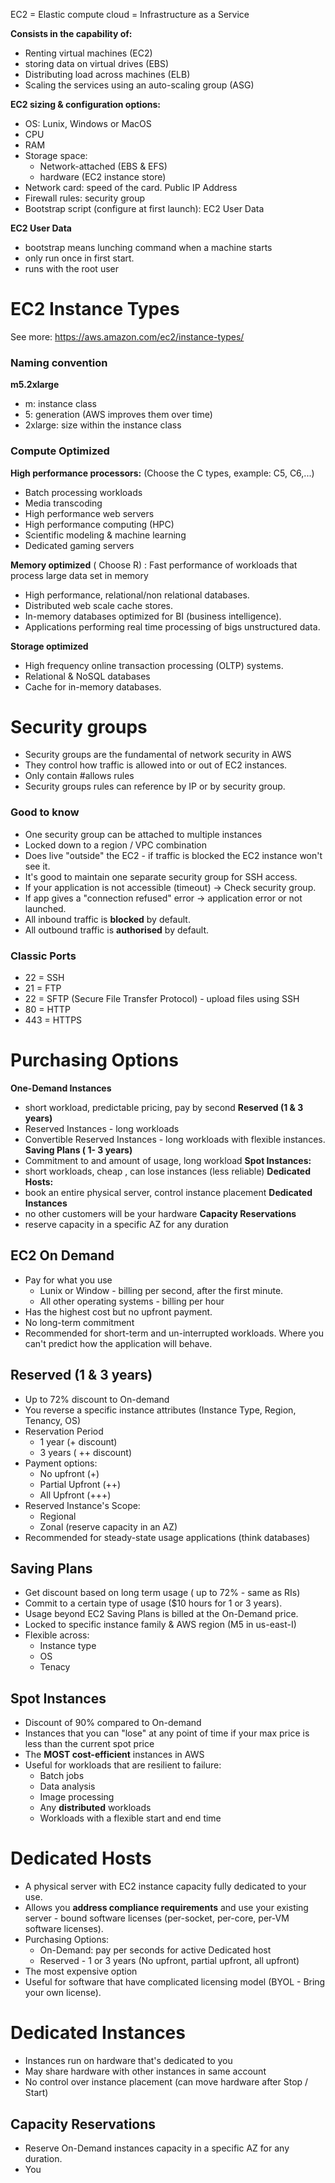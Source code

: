 
EC2 = Elastic compute cloud = Infrastructure as a Service

**Consists in the capability of:** 
- Renting virtual machines (EC2)
- storing data on virtual drives (EBS)
- Distributing load across machines (ELB)
- Scaling the services using an auto-scaling group (ASG)

**EC2 sizing & configuration options:**
- OS: Lunix, Windows or MacOS
- CPU
- RAM
- Storage space: 
	- Network-attached (EBS & EFS)
	- hardware (EC2 instance store)
- Network card: speed of the card. Public IP Address
- Firewall rules: security group
- Bootstrap script (configure at first launch): EC2 User Data

 **EC2 User Data**
 - bootstrap means lunching command when a machine starts
 - only run once in first start.
 - runs with the root user



# EC2 Instance Types

See more: https://aws.amazon.com/ec2/instance-types/

### Naming convention 

**m5.2xlarge**
- m: instance class
- 5: generation (AWS improves them over time)
- 2xlarge: size within the instance class

### Compute Optimized

**High performance processors:**  (Choose the C types, example: C5, C6,...)
- Batch processing workloads
- Media transcoding
- High performance web servers
- High performance computing (HPC)
- Scientific modeling & machine learning
- Dedicated gaming servers

**Memory optimized** ( Choose R) : Fast performance of workloads that process large data set in memory
- High performance, relational/non relational databases. 
- Distributed web scale cache stores.
- In-memory databases optimized for BI (business intelligence).
- Applications performing real time processing of bigs unstructured data.

**Storage optimized**
- High frequency online transaction processing (OLTP) systems.
- Relational & NoSQL databases
- Cache for in-memory databases.

# Security groups

- Security groups are the fundamental of network security in AWS
- They control how traffic is allowed into or out of EC2 instances.
- Only contain #allows rules
- Security groups rules can reference by IP or by security group.

### Good to know
- One security group can be attached to multiple instances
- Locked down to a region / VPC combination
- Does live "outside" the EC2 - if traffic is blocked the EC2 instance won't see it. 
- It's good to maintain one separate security group for SSH access.
- If your application is not accessible (timeout) -> Check security group.
- If app gives a "connection refused" error -> application error or not launched. 
- All inbound traffic is **blocked** by default.
- All outbound traffic is **authorised** by default.

### Classic Ports
- 22 = SSH 
- 21 = FTP
- 22 = SFTP (Secure File Transfer Protocol) - upload files using SSH
- 80 = HTTP
- 443 = HTTPS


# Purchasing Options

**One-Demand Instances**
- short workload, predictable pricing, pay by second
**Reserved (1 & 3 years)**
-  Reserved Instances - long workloads
- Convertible Reserved Instances - long workloads with flexible instances.
**Saving Plans ( 1- 3 years)** 
-  Commitment to and amount of usage, long workload
**Spot Instances:**
- short workloads, cheap , can lose instances (less reliable)
**Dedicated Hosts:**
- book an entire physical server, control instance placement
**Dedicated Instances**
- no other customers will be your hardware
**Capacity Reservations**
- reserve capacity in a specific AZ for any duration


## EC2 On Demand

- Pay for what you use
	- Lunix or Window - billing per second, after the first minute.
	- All other operating systems - billing per hour
- Has the highest cost but no upfront payment.
- No long-term commitment
- Recommended for short-term and un-interrupted workloads. Where you can't predict how the application will behave.
## Reserved (1 & 3 years)

- Up to 72% discount to On-demand
- You reverse a specific instance attributes (Instance Type, Region, Tenancy, OS)
- Reservation Period
	- 1 year (+ discount)
	- 3 years ( ++ discount)
- Payment options:
	- No upfront (+)
	- Partial Upfront (++)
	- All Upfront (+++)
- Reserved Instance's Scope:
	- Regional 
	- Zonal (reserve capacity in an AZ)
- Recommended for steady-state usage applications (think databases)

## Saving Plans

- Get discount based on long term usage ( up  to 72% - same as RIs)
- Commit to a certain type of usage ($10 hours for 1 or 3 years).
- Usage beyond EC2 Saving Plans is billed at the On-Demand price.
- Locked to specific instance family & AWS region (M5 in us-east-I)
- Flexible across:
	- Instance type
	- OS
	- Tenacy
## Spot Instances
- Discount of 90% compared to On-demand
- Instances that you can "lose" at any point of time if your max price is less than the current spot price
- The **MOST  cost-efficient** instances in AWS
- Useful for workloads that are resilient to failure:
	- Batch jobs
	- Data analysis
	- Image processing
	- Any **distributed** workloads
	- Workloads with a flexible start and end time
# Dedicated Hosts

- A physical server with EC2 instance capacity fully dedicated to your use.
- Allows you **address compliance requirements** and use your existing server - bound software licenses (per-socket, per-core, per-VM software licenses).
- Purchasing Options:
	- On-Demand: pay per seconds for active Dedicated host
	- Reserved - 1 or 3 years (No upfront, partial upfront, all upfront)
- The most expensive option
- Useful for software that have complicated licensing model (BYOL - Bring your own license).


# Dedicated Instances

- Instances run on hardware that's dedicated to you 
- May share hardware with other instances in same account
- No control over instance placement (can move hardware after Stop / Start)

## Capacity Reservations

- Reserve On-Demand instances capacity in a specific AZ for any duration.
- You 